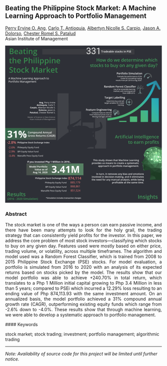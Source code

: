 ## Beating the Philippine Stock Market: A Machine Learning Approach to Portfolio Management

[Perry Ervine O. Ang](https://www.linkedin.com/in/perryang),
[Carlo T. Antioquia](https://www.linkedin.com/in/carlo-antioquia/),
[Albertyn Nicolle S. Carpio](https://www.linkedin.com/in/albertyn-nicolle-carpio),
[Jason A. Dolorso](https://www.linkedin.com/in/jasondolorso/), 
[Chester Romel S. Patalud](https://www.linkedin.com/in/chesterromelpatalud)  
Asian Institute of Management

[<img src="../images/Stocks_ml.png"/>](https://raw.githubusercontent.com/jasondolorso/jasondolorso.github.io/master/images/Stocks_ml.png)

### Abstract
<p align="justify">
The stock market is one of the ways a person can earn passive income, and there have been many attempts to look for the holy grail, the trading strategy that can consistently yield profits for the investor. In this paper, we address the core problem of most stock investors—classifying which stocks to buy on any given day. Features used were mostly based on either price, trading volume, or volatility, across multiple timeframes. The algorithm and model used was a Random Forest Classifier, which is trained from 2008 to 2015 Philippine Stock Exchange (PSE) stocks. For model evaluation, a portfolio is simulated from 2016 to 2020 with an analysis of its expected returns based on stocks picked by the model. The results show that our model portfolio was able to achieve +240.70% in total return, which translates to a Php 1 Million initial capital growing to Php 3.4 Million in less than 5 years; compared to PSEi which incurred a 12.29% loss resulting to an ending value of Php 874,113.93 with the same investment amount. On an annualized basis, the model portfolio achieved a 31% compound annual growth rate (CAGR), outperforming existing equity funds which range from -2.6% down to -4.0%. These results show that through machine learning, we were able to develop a systematic approach to portfolio management.
</p>
#### Keywords

stock market; stock trading; investment; portfolio management; algorithmic trading


---

*Note: Availability of source code for this project will be limited until further notice.*


